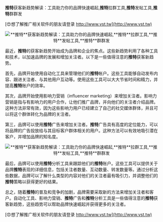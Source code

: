 **推特**获客新趋势解读：工具助力你的品牌快速崛起,**推特**拉群工具,**推特**发帖工具,**推特**群群发

[😍想了解推广相关软件的朋友请登录 http://www.vst.tw](http://www.vst.tw)

 <center><img src="https://vst.tw/MP4/tuiguang/png/0.png" alt="**推特**获客新趋势解读：工具助力你的品牌快速崛起,**推特**拉群工具,**推特**发帖工具,**推特**群群发"></center>

最近，**推特**的获客新趋势开始成为品牌和企业的焦点。这些新趋势利用了各种工具和技术，以加速品牌的发展和增加关注者。以下是一些值得注意的**推特**获客新趋势。

首先，品牌开始使用自动化工具来管理他们的**推特**帐户。这些工具能够自动发布内容、跟进关注者、与其他用户互动等。使用这些工具可以大大节省时间和精力，并提高**推特**账户的效率。

其次，品牌开始使用影响力营销（influencer marketing）来增加关注者。影响力营销是指与有影响力的用户合作，让他们推广品牌，并向他们的关注者介绍品牌。这种方法非常有效，因为这些影响力用户已经建立了自己的社交媒体群体，并且可以将这个群体转化为品牌的关注者。

第三，品牌可以使用**推特**广告来增加关注者。**推特**广告具有高度的定位能力，可以将品牌的广告投放给与其目标客户群体相关的用户。这种方法可以有效地吸引潜在客户，并增加品牌的知名度。

 <center><img src="https://vst.tw/MP4/tuiguang/png/5.png" alt="**推特**获客新趋势解读：工具助力你的品牌快速崛起,**推特**拉群工具,**推特**发帖工具,**推特**群群发"></center>

最后，品牌可以使用**推特**分析工具来跟踪他们的**推特**账户。这些工具可以提供关于品牌**推特**表现的详细信息，包括关注者数量、互动数量、转发数量等。通过分析这些数据，品牌可以了解什么类型的内容对他们的关注者最有吸引力，并调整他们的**推特**策略以获得更好的结果。

总之，随着**推特**的普及和竞争的加剧，品牌需要采取新的方法来增加关注者和客户。自动化工具、影响力营销、**推特**广告和**推特**分析工具是一些值得注意的**推特**获客新趋势，这些趋势可以帮助品牌快速崛起并获得更多的关注者。

[😍想了解推广相关软件的朋友请登录 http://www.vst.tw](http://www.vst.tw)



